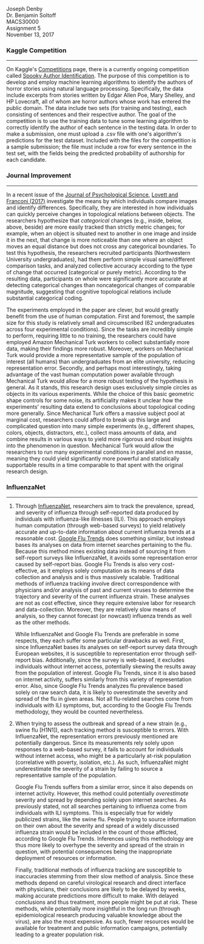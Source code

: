 Joseph Denby  
Dr. Benjamin Soltoff  
MACS30000  
Assignment 5  
November 13, 2017  

### Kaggle Competition
---

On Kaggle's [Competitions][comp] page, there is a currently ongoing competition called [Spooky Author Identification][kagglecomp]. The purpose of this competition is to develop and employ machine learning algorithms to identify the authors of horror stories using natural language processing. Specifically, the data include excerpts from stories written by Edgar Allen Poe, Mary Shelley, and HP Lovecraft, all of whom are horror authors whose work has entered the public domain. The data include two sets (for training and testing), each consisting of sentences and their respective author. The goal of the competition is to use the training data to tune some learning algorithm to correctly identify the author of each sentence in the testing data. In order to make a submission, one must upload a .csv file with one's algorithm's predictions for the test dataset. Included with the files for the competition is a sample submission; the file must include a row for every sentence in the test set, with the fields being the predicted probability of authorship for each candidate.   



### Journal Improvement  
---
In a recent issue of the [Journal of Psychological Science][JPS], [Lovett and Franconi (2017)][paper] investigate the means by which individuals compare images and identify differences. Specifically, they are interested in how individuals can quickly perceive changes in topological relations between objects. The researchers hypothesize that *categorical* changes (e.g., inside, below, above, beside) are more easily tracked than strictly metric changes; for example, when an object is situated next to another in one image and inside it in the next, that change is more noticeable than one where an object moves an equal distance but does not cross any categorical boundaries. To test this hypothesis, the researchers recruited participants (Northwestern University undergraduates), had them perform simple visual same/different comparison tasks, and analyzed collective accuracy according to the type of change that occurred (categorical or purely metric). According to the resulting data, participants on whole were significantly more accurate at detecting categorical changes than noncategorical changes of comparable magnitude, suggesting that cognitive topological relations include substantial categorical coding.

The experiments employed in the paper are clever, but would greatly benefit from the use of human computation. First and foremost, the sample size for this study is relatively small and circumscribed (62 undergraduates across four experimental conditions). Since the tasks are incredibly simple to perform, requiring little to no training, the researchers could have employed Amazon Mechanical Turk workers to collect substantially more data, making their findings more robust. Moreover, workers on Mechanical Turk would provide a more representative sample of the population of interest (all humans) than undergraduates from an elite university, reducing representation error.  Secondly, and perhaps most interestingly, taking advantage of the vast human computation power available through Mechanical Turk would allow for a more robust testing of the hypothesis in general. As it stands, this research design uses exclusively simple circles as objects in its various experiments. While the choice of this basic geometric shape controls for some noise, its artificiality makes it unclear how the experiments' resulting data extend to conclusions about topological coding more generally. Since Mechanical Turk offers a massive subject pool at marginal cost, researchers could afford to break up this large and complicated question into many simple experiments (e.g., different shapes, colors, objects, distractors, etc.), collect mass amounts of data, and combine results in various ways to yield more rigorous and robust insights into the phenomenon in question. Mechanical Turk would allow the researchers to run many experimental conditions in parallel and en masse, meaning they could yield significantly more powerful and statistically supportable results in a time comparable to that spent with the original research design.  

### InfluenzaNet
---
1. Through [InfluenzaNet][IN], researchers aim to track the prevalence, spread, and severity of influenza through self-reported data produced by individuals with influenza-like illnesses (ILI). This approach employs human computation (through web-based surveys) to yield relatively accurate and up-to-date information about current influenza trends at a reasonable cost. [Google Flu Trends][GFT] does something similar, but instead bases its analyses on data from internet searches pertaining to the flu. Because this method mines existing data instead of sourcing it from self-report surveys like InfluenzaNet, it avoids some representation error caused by self-report bias. Google Flu Trends is also very cost-effective, as it employs solely computation as its means of data collection and analysis and is thus massively scalable. Traditional methods of influenza tracking involve direct correspondence with physicians and/or analysis of past and current viruses to determine the trajectory and severity of the current influenza strain. These analyses are not as cost effective, since they require extensive labor for research and data-collection. Moreover, they are relatively slow means of analysis, so they cannot forecast (or nowcast) influenza trends as well as the other methods.

    While InfluenzaNet and Google Flu Trends are preferable in some respects, they each suffer some particular drawbacks as well. First, since InfluenzaNet bases its analyses on self-report survey data through European websites, it is susceptible to representation error through self-report bias. Additionally, since the survey is web-based, it excludes individuals without internet access, potentially skewing the results away from the population of interest. Google Flu Trends, since it is also based on internet activity, suffers similarly from this variety of representation error. Also, since Google Flu Trends analyzes flu prevalence based solely on raw search data, it is likely to overestimate the severity and spread of the flu in given areas. Not all flu-related searches come from individuals with ILI symptoms, but, according to the Google Flu Trends methodology, they would be counted nevertheless.

2. When trying to assess the outbreak and spread of a new strain (e.g., swine flu [H1N1]), each tracking method is susceptible to errors. With InfluenzaNet, the representation errors previously mentioned are potentially dangerous. Since its measurements rely solely upon responses to a web-based survey, it fails to account for individuals without internet access, who might be a particularly at-risk population (correlative with poverty, isolation, etc.). As such, InfluenzaNet might underestimate the severity of a strain by failing to source a representative sample of the population. 

    Google Flu Trends suffers from a similar error, since it also depends on internet activity. However, this method could potentially *overestimate* severity and spread by depending solely upon internet searches. As previously stated, not all searches pertaining to influenza come from individuals with ILI symptoms. This is especially true for widely publicized strains, like the swine flu. People trying to source information on their own about the severity and spread of a widely discussed influenza strain would be included in the count of those afflicted, according to Google Flu Trends. Inferences using this methodology are thus more likely to overhype the severity and spread of the strain in question, with potential consequences being the inappropriate deployment of resources or information.

    Finally, traditional methods of influenza tracking are susceptible to inaccuracies stemming from their slow method of analysis. Since these methods depend on careful virological research and direct interface with physicians, their conclusions are likely to be delayed by weeks, making accurate predictions more difficult to make. With delayed conclusions and thus treatment, more people might be put at risk. These methods, while potentially more insightful in the long run (through epidemiological research producing valuable knowledge about the virus), are also the most expensive. As such, fewer resources would be available for treatment and public information campaigns, potentially leading to a greater population risk. 

[comp]: https://www.kaggle.com/competitions
[kagglecomp]: https://www.kaggle.com/c/spooky-author-identification
[JPS]: http://journals.sagepub.com.proxy.uchicago.edu/home/pss
[paper]: http://journals.sagepub.com.proxy.uchicago.edu/doi/full/10.1177/0956797617709814
[IN]: https://bmcpublichealth.biomedcentral.com/articles/10.1186/1471-2458-10-650
[GFT]: http://science.sciencemag.org.proxy.uchicago.edu/content/343/6176/1203.full
